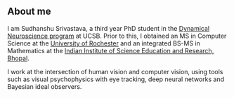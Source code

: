 ## About me

I am Sudhanshu Srivastava, a third year PhD student in the [Dynamical Neuroscience program](https://www.dyns.ucsb.edu/) at UCSB. Prior to this, I obtained an MS in Computer Science at the [University of Rochester](https://www.rochester.edu/) and an integrated BS-MS in Mathematics at the [Indian Institute of Science Education and Research, Bhopal](https://www.iiserb.ac.in/). 

I work at the intersection of human vision and computer vision, using tools such as visual psychophysics with eye tracking, deep neural networks and Bayesian ideal observers. 
